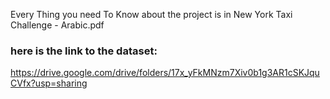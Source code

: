 Every Thing you need To Know about the project is in New York Taxi Challenge - Arabic.pdf
### here is the link to the dataset:
https://drive.google.com/drive/folders/17x_yFkMNzm7Xiv0b1g3AR1cSKJquCVfx?usp=sharing